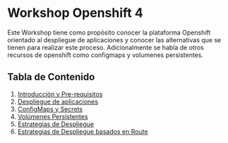 # Workshop Openshift 4

Este Workshop tiene como propósito conocer la plataforma Openshift orientado al despliegue de aplicaciones 
y conocer las alternativas que se tienen para realizar este proceso. Adicionalmente se habla de otros recursos de openshift como configmaps y  volumenes persistentes.

## Tabla de Contenido

1. [Introducción y Pre-requisitos](labs/01.introduccion.md)
2. [Despliegue de aplicaciones](labs/02.despliegue.md)
3. [ConfigMaps y Secrets](labs/03.config_maps-secrets.md)
4. [Volúmenes Persistentes](labs/04.volumenes.md)
5. [Estrategias de Despliegue](labs/05.estrategias-despliegue.md)
6. [Estrategias de Despliegue basados en Route](labs/06.estrategias-despliegue-router.md)




